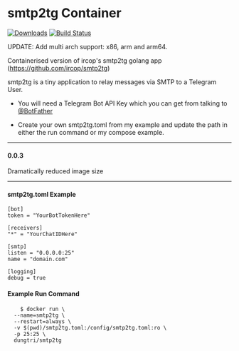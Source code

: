 # smtp2tg Container
[![Downloads](https://img.shields.io/docker/pulls/dungtri/smtp2tg.svg)](https://hub.docker.com/r/dungtri/smtp2tg/)
[![Build Status](https://travis-ci.org/dungtri/docker-smtp2tg.svg?branch=master)](https://travis-ci.org/dungtri/docker-smtp2tg)

UPDATE: Add multi arch support: x86, arm and arm64.

Containerised version of ircop's smtp2tg golang app (https://github.com/ircop/smtp2tg)

smtp2tg is a tiny application to relay messages via SMTP to a Telegram User.

* You will need a Telegram Bot API Key which you can get from talking to [@BotFather](https://telegram.me/BotFather)

* Create your own smtp2tg.toml from my example and update the path in either the run command or my compose example.

---
#### 0.0.3

Dramatically reduced image size

---
#### smtp2tg.toml Example
```
[bot]
token = "YourBotTokenHere"

[receivers]
"*" = "YourChatIDHere"

[smtp]
listen = "0.0.0.0:25"
name = "domain.com"

[logging]
debug = true
```

#### Example Run Command
```
    $ docker run \
  --name=smtp2tg \
  --restart=always \
  -v $(pwd)/smtp2tg.toml:/config/smtp2tg.toml:ro \
  -p 25:25 \
  dungtri/smtp2tg
```
